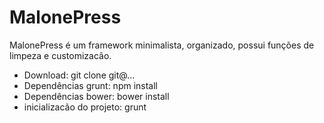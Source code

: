 # MalonePress

MalonePress é um framework minimalista, organizado, possui funções de limpeza e customizacão. 

* Download: git clone git@...
* Dependências grunt: npm install
* Dependências bower: bower install
* inicializacão do projeto: grunt

